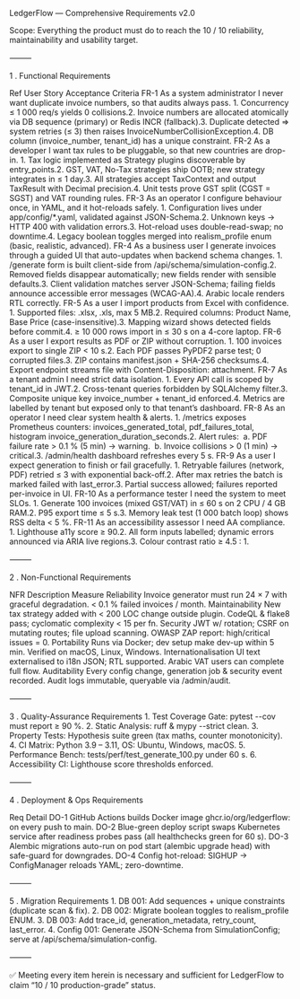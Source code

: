 LedgerFlow — Comprehensive Requirements v2.0

Scope: Everything the product must do to reach the 10 / 10 reliability, maintainability and usability target.

⸻

1 . Functional Requirements

Ref	User Story	Acceptance Criteria
FR-1	As a system administrator I never want duplicate invoice numbers, so that audits always pass.	1. Concurrency ≤ 1 000 req/s yields 0 collisions.2. Invoice numbers are allocated atomically via DB sequence (primary) or Redis INCR (fallback).3. Duplicate detected ⇒ system retries (≤ 3) then raises InvoiceNumberCollisionException.4. DB column (invoice_number, tenant_id) has a unique constraint.
FR-2	As a developer I want tax rules to be pluggable, so that new countries are drop-in.	1. Tax logic implemented as Strategy plugins discoverable by entry_points.2. GST, VAT, No-Tax strategies ship OOTB; new strategy integrates in ≤ 1 day.3. All strategies accept TaxContext and output TaxResult with Decimal precision.4. Unit tests prove GST split (CGST = SGST) and VAT rounding rules.
FR-3	As an operator I configure behaviour once, in YAML, and it hot-reloads safely.	1. Configuration lives under app/config/*.yaml, validated against JSON-Schema.2. Unknown keys → HTTP 400 with validation errors.3. Hot-reload uses double-read-swap; no downtime.4. Legacy boolean toggles merged into realism_profile enum (basic, realistic, advanced).
FR-4	As a business user I generate invoices through a guided UI that auto-updates when backend schema changes.	1. /generate form is built client-side from /api/schema/simulation-config.2. Removed fields disappear automatically; new fields render with sensible defaults.3. Client validation matches server JSON-Schema; failing fields announce accessible error messages (WCAG-AA).4. Arabic locale renders RTL correctly.
FR-5	As a user I import products from Excel with confidence.	1. Supported files: .xlsx, .xls, max 5 MB.2. Required columns: Product Name, Base Price (case-insensitive).3. Mapping wizard shows detected fields before commit.4. ≥ 10 000 rows import in ≤ 30 s on a 4-core laptop.
FR-6	As a user I export results as PDF or ZIP without corruption.	1. 100 invoices export to single ZIP < 10 s.2. Each PDF passes PyPDF2 parse test; 0 corrupted files.3. ZIP contains manifest.json + SHA-256 checksums.4. Export endpoint streams file with Content-Disposition: attachment.
FR-7	As a tenant admin I need strict data isolation.	1. Every API call is scoped by tenant_id in JWT.2. Cross-tenant queries forbidden by SQLAlchemy filter.3. Composite unique key invoice_number + tenant_id enforced.4. Metrics are labelled by tenant but exposed only to that tenant’s dashboard.
FR-8	As an operator I need clear system health & alerts.	1. /metrics exposes Prometheus counters: invoices_generated_total, pdf_failures_total, histogram invoice_generation_duration_seconds.2. Alert rules:  a. PDF failure rate > 0.1 % (5 min) → warning.  b. Invoice collisions > 0 (1 min) → critical.3. /admin/health dashboard refreshes every 5 s.
FR-9	As a user I expect generation to finish or fail gracefully.	1. Retryable failures (network, PDF) retried ≤ 3 with exponential back-off.2. After max retries the batch is marked failed with last_error.3. Partial success allowed; failures reported per-invoice in UI.
FR-10	As a performance tester I need the system to meet SLOs.	1. Generate 100 invoices (mixed GST/VAT) in ≤ 60 s on 2 CPU / 4 GB RAM.2. P95 export time ≤ 5 s.3. Memory leak test (1 000 batch loop) shows RSS delta < 5 %.
FR-11	As an accessibility assessor I need AA compliance.	1. Lighthouse a11y score ≥ 90.2. All form inputs labelled; dynamic errors announced via ARIA live regions.3. Colour contrast ratio ≥ 4.5 : 1.


⸻

2 . Non-Functional Requirements

NFR	Description	Measure
Reliability	Invoice generator must run 24 × 7 with graceful degradation.	< 0.1 % failed invoices / month.
Maintainability	New tax strategy added with < 200 LOC change outside plugin.	CodeQL & flake8 pass; cyclomatic complexity < 15 per fn.
Security	JWT w/ rotation; CSRF on mutating routes; file upload scanning.	OWASP ZAP report: high/critical issues = 0.
Portability	Runs via Docker; dev setup make dev-up within 5 min.	Verified on macOS, Linux, Windows.
Internationalisation	UI text externalised to i18n JSON; RTL supported.	Arabic VAT users can complete full flow.
Auditability	Every config change, generation job & security event recorded.	Audit logs immutable, queryable via /admin/audit.


⸻

3 . Quality-Assurance Requirements
	1.	Test Coverage Gate: pytest --cov must report ≥ 90 %.
	2.	Static Analysis: ruff & mypy --strict clean.
	3.	Property Tests: Hypothesis suite green (tax maths, counter monotonicity).
	4.	CI Matrix: Python 3.9 – 3.11, OS: Ubuntu, Windows, macOS.
	5.	Performance Bench: tests/perf/test_generate_100.py under 60 s.
	6.	Accessibility CI: Lighthouse score thresholds enforced.

⸻

4 . Deployment & Ops Requirements

Req	Detail
DO-1	GitHub Actions builds Docker image ghcr.io/org/ledgerflow:<sha> on every push to main.
DO-2	Blue-green deploy script swaps Kubernetes service after readiness probes pass (all healthchecks green for 60 s).
DO-3	Alembic migrations auto-run on pod start (alembic upgrade head) with safe-guard for downgrades.
DO-4	Config hot-reload: SIGHUP → ConfigManager reloads YAML; zero-downtime.


⸻

5 . Migration Requirements
	1.	DB 001: Add sequences + unique constraints (duplicate scan & fix).
	2.	DB 002: Migrate boolean toggles to realism_profile ENUM.
	3.	DB 003: Add trace_id, generation_metadata, retry_count, last_error.
	4.	Config 001: Generate JSON-Schema from SimulationConfig; serve at /api/schema/simulation-config.

⸻

✅ Meeting every item herein is necessary and sufficient for LedgerFlow to claim “10 / 10 production-grade” status.